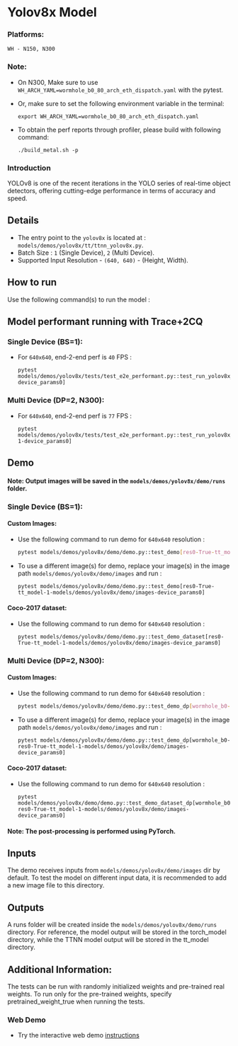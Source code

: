 # Yolov8x Model

### Platforms:
    WH - N150, N300

### Note:

- On N300, Make sure to use `WH_ARCH_YAML=wormhole_b0_80_arch_eth_dispatch.yaml` with the pytest.

- Or, make sure to set the following environment variable in the terminal:
  ```
  export WH_ARCH_YAML=wormhole_b0_80_arch_eth_dispatch.yaml
  ```
- To obtain the perf reports through profiler, please build with following command:
  ```
  ./build_metal.sh -p
  ```

### Introduction
YOLOv8 is one of the recent iterations in the YOLO series of real-time object detectors, offering cutting-edge performance in terms of accuracy and speed.

## Details

- The entry point to the `yolov8x` is located at : `models/demos/yolov8x/tt/ttnn_yolov8x.py`.
- Batch Size : `1` (Single Device), `2` (Multi Device).
- Supported Input Resolution - `(640, 640)` - (Height, Width).


## How to run
Use the following command(s) to run the model :

## Model performant running with Trace+2CQ

### Single Device (BS=1):
- For `640x640`, end-2-end perf is `40` FPS :

  ```
  pytest models/demos/yolov8x/tests/test_e2e_performant.py::test_run_yolov8x_performant[1-device_params0]
  ```

### Multi Device (DP=2, N300):

- For `640x640`, end-2-end perf is `77` FPS :
  ```
  pytest models/demos/yolov8x/tests/test_e2e_performant.py::test_run_yolov8x_performant_dp[wormhole_b0-1-device_params0]
  ```

## Demo

#### Note: Output images will be saved in the `models/demos/yolov8x/demo/runs` folder.

### Single Device (BS=1):

#### Custom Images:

- Use the following command to run demo for `640x640` resolution :

    ```bash
    pytest models/demos/yolov8x/demo/demo.py::test_demo[res0-True-tt_model-1-models/demos/yolov8x/demo/images-device_params0]
    ```

- To use a different image(s) for demo, replace your image(s) in the image path `models/demos/yolov8x/demo/images` and run :
  ```
  pytest models/demos/yolov8x/demo/demo.py::test_demo[res0-True-tt_model-1-models/demos/yolov8x/demo/images-device_params0]
  ```

#### Coco-2017 dataset:

- Use the following command to run demo for `640x640` resolution :

  ```
  pytest models/demos/yolov8x/demo/demo.py::test_demo_dataset[res0-True-tt_model-1-models/demos/yolov8x/demo/images-device_params0]
  ```

### Multi Device (DP=2, N300):

#### Custom Images:

- Use the following command to run demo for `640x640` resolution :

    ```bash
    pytest models/demos/yolov8x/demo/demo.py::test_demo_dp[wormhole_b0-res0-True-tt_model-1-models/demos/yolov8x/demo/images-device_params0]
    ```

- To use a different image(s) for demo, replace your image(s) in the image path `models/demos/yolov8x/demo/images` and run :
  ```
  pytest models/demos/yolov8x/demo/demo.py::test_demo_dp[wormhole_b0-res0-True-tt_model-1-models/demos/yolov8x/demo/images-device_params0]
  ```

#### Coco-2017 dataset:

- Use the following command to run demo for `640x640` resolution :

  ```
  pytest models/demos/yolov8x/demo/demo.py::test_demo_dataset_dp[wormhole_b0-res0-True-tt_model-1-models/demos/yolov8x/demo/images-device_params0]
  ```


#### Note: The post-processing is performed using PyTorch.

## Inputs
The demo receives inputs from `models/demos/yolov8x/demo/images` dir by default. To test the model on different input data, it is recommended to add a new image file to this directory.

## Outputs
A runs folder will be created inside the `models/demos/yolov8x/demo/runs` directory. For reference, the model output will be stored in the torch_model directory, while the TTNN model output will be stored in the tt_model directory.

## Additional Information:
The tests can be run with  randomly initialized weights and pre-trained real weights.  To run only for the pre-trained weights, specify pretrained_weight_true when running the tests.

### Web Demo
- Try the interactive web demo [instructions](https://github.com/tenstorrent/tt-metal/blob/main/models/demos/yolov8x/README.md)
